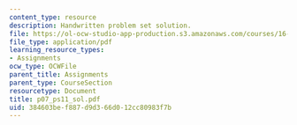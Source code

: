 ```yaml
---
content_type: resource
description: Handwritten problem set solution.
file: https://ol-ocw-studio-app-production.s3.amazonaws.com/courses/16-01-unified-engineering-i-ii-iii-iv-fall-2005-spring-2006/384603bef887d9d366d012cc80983f7b_p07_ps11_sol.pdf
file_type: application/pdf
learning_resource_types:
- Assignments
ocw_type: OCWFile
parent_title: Assignments
parent_type: CourseSection
resourcetype: Document
title: p07_ps11_sol.pdf
uid: 384603be-f887-d9d3-66d0-12cc80983f7b
---
```

